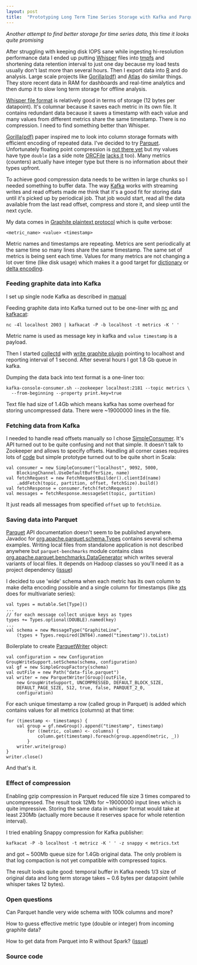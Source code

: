 ```yaml
---
layout: post
title:  "Prototyping Long Term Time Series Storage with Kafka and Parquet"
---
```


_Another attempt to find better storage for time series data, this time it looks quite promising_

After struggling with keeping disk IOPS sane while ingesting hi-resolution performance data I ended up putting [Whisper](http://graphite.readthedocs.org/en/latest/whisper.html) files into [tmpfs](https://en.wikipedia.org/wiki/Tmpfs) and shortening data retention interval to just one day because my load tests usually don't last more than several hours. Then I export data into [R](http://r-project.org/) and do analysis. Large scale projects like [Gorilla(pdf)](http://www.vldb.org/pvldb/vol8/p1816-teller.pdf) and [Atlas](http://techblog.netflix.com/2014/12/introducing-atlas-netflixs-primary.html) do similar things. They store recent data in RAM for dashboards and real-time analytics and then dump it to slow long term storage for offline analysis.

[Whisper file format](http://graphite.readthedocs.org/en/latest/whisper.html#database-format) is relatively good in terms of storage (12 bytes per datapoint). It's columnar because it saves each metric in its own file. It contains redundant data because it saves a timestamp with each value and many values from different metrics share the same timestamp. There is no compression. I need to find something better than Whisper.

 [Gorilla(pdf)](http://www.vldb.org/pvldb/vol8/p1816-teller.pdf) paper inspired me to look into column storage formats with efficient encoding of repeated data. I've decided to try [Parquet](https://parquet.apache.org/). Unfortunately floating point compression is [not there yet](https://github.com/Parquet/parquet-mr/issues/306) but my values have type `double` (as a side note [ORCFile](http://orc.apache.org/) [lacks it](https://issues.apache.org/jira/browse/ORC-15) too). Many metrics (counters) actually have integer type but there is no information about their types upfront.

To achieve good compression data needs to be written in large chunks so I needed something to buffer data. The way [Kafka](http://kafka.apache.org/) works with streaming writes and read offsets made me think that it's a good fit for storing data until it's picked up by periodical job. That job would start, read all the data available from the last read offset, compress and store it, and sleep until the next cycle.

My data comes in [Graphite plaintext protocol](http://graphite.readthedocs.org/en/latest/feeding-carbon.html#the-plaintext-protocol) which is quite verbose:

    <metric_name> <value> <timestamp>

Metric names and timestamps are repeating. Metrics are sent periodically at the same time so many lines share the same timestamp. The same set of metrics is being sent each time. Values for many metrics are not changing a lot over time (like disk usage) which makes it a good target for [dictionary](https://en.wikipedia.org/wiki/Dictionary_coder) or [delta encoding](https://en.wikipedia.org/wiki/Delta_encoding).

### Feeding graphite data into Kafka

I set up single node Kafka as described in [manual](http://kafka.apache.org/documentation.html#quickstart)

Feeding graphite data into Kafka turned out to be one-liner with [nc](http://netcat.sourceforge.net/) and [kafkacat](https://github.com/edenhill/kafkacat):

    nc -4l localhost 2003 | kafkacat -P -b localhost -t metrics -K ' '

Metric name is used as message key in kafka and `value timestamp` is a payload.

Then I started [collectd](https://collectd.org/) with [write graphite plugin](https://collectd.org/wiki/index.php/Plugin:Write_Graphite) pointing to localhost and reporting interval of 1 second. After several hours I got 1.8 Gb queue in kafka.

Dumping the data back into text format is a one-liner too:

    kafka-console-consumer.sh --zookeeper localhost:2181 --topic metrics \
      --from-beginning --property print.key=true

Text file had size of 1.4Gb which means kafka has some overhead for storing uncompressed data. There were ~19000000 lines in the file.

### Fetching data from Kafka

I needed to handle read offsets manually so I chose [SimpleConsumer](http://kafka.apache.org/documentation.html#simpleconsumerapi). It's API turned out to be quite confusing and not that simple. It doesn't talk to Zookeeper and allows to specify offsets. Handling all corner cases requires lots of [code](https://cwiki.apache.org/confluence/display/KAFKA/0.8.0+SimpleConsumer+Example) but simple prototype turned out to be quite short in Scala:

    val consumer = new SimpleConsumer("localhost", 9092, 5000,
        BlockingChannel.UseDefaultBufferSize, name)
    val fetchRequest = new FetchRequestBuilder().clientId(name)
        .addFetch(topic, partition, offset, fetchSize).build()
    val fetchResponse = consumer.fetch(fetchRequest)
    val messages = fetchResponse.messageSet(topic, partition)

It just reads all messages from specified `offset` up to `fetchSize`.

### Saving data into Parquet

[Parquet](https://parquet.apache.org/) API documentation doesn't seem to be published anywhere. Javadoc for [org.apache.parquet.schema.Types](https://github.com/apache/parquet-mr/blob/master/parquet-column/src/main/java/org/apache/parquet/schema/Types.java#L30) contains several schema examples. Writing local files from standalone application is not described anywhere but `parquet-benchmarks` module contains class [org.apache.parquet.benchmarks.DataGenerator](https://github.com/apache/parquet-mr/blob/master/parquet-benchmarks/src/main/java/org/apache/parquet/benchmarks/DataGenerator.java#L68) which writes several variants of local files. It depends on Hadoop classes so you'll need it as a project dependency ([issue](https://github.com/Parquet/parquet-mr/issues/305))

I decided to use 'wide' schema when each metric has its own column to make delta encoding possible and a single column for timestamps (like [xts](https://cran.r-project.org/web/packages/xts/index.html) does for multivariate series):

    val types = mutable.Set[Type]()
    ...
    // for each message collect unique keys as types
    types += Types.optional(DOUBLE).named(key)
    ...
    val schema = new MessageType("GraphiteLine",
        (types + Types.required(INT64).named("timestamp")).toList) 

Boilerplate to create [ParquetWriter](https://github.com/apache/parquet-mr/blob/master/parquet-hadoop/src/main/java/org/apache/parquet/hadoop/ParquetWriter.java) object:

    val configuration = new Configuration
    GroupWriteSupport.setSchema(schema, configuration)
    val gf = new SimpleGroupFactory(schema)
    val outFile = new Path("data-file.parquet")
    val writer = new ParquetWriter[Group](outFile, 
        new GroupWriteSupport, UNCOMPRESSED, DEFAULT_BLOCK_SIZE, 
        DEFAULT_PAGE_SIZE, 512, true, false, PARQUET_2_0, 
        configuration)

For each unique timestamp a row (called group in Parquet) is added which contains values for all metrics (columns) at that time:

    for (timestamp <- timestamps) {
        val group = gf.newGroup().append("timestamp", timestamp)
            for ((metric, column) <- columns) {
                column.get(timestamp).foreach(group.append(metric, _))
            }
        writer.write(group)
    }
    writer.close()

And that's it.

### Effect of compression

Enabling gzip compression in Parquet reduced file size 3 times compared to uncompressed. The result took 12Mb for ~19000000 input lines which is quite impressive. Storing the same data in whisper format would take at least 230Mb (actually more because it reserves space for whole retention interval).

I tried enabling Snappy compression for Kafka publisher:

    kafkacat -P -b localhost -t metricz -K ' ' -z snappy < metrics.txt

and got ~ 500Mb queue size for 1.4Gb original data. The only problem is that log compaction is not yet compatible with compressed topics.

The result looks quite good: temporal buffer in Kafka needs 1/3 size of original data  and long term storage takes ~ 0.6 bytes per datapoint (while whisper takes 12 bytes).

### Open questions

Can Parquet handle very wide schema with 100k columns and more?

How to guess effective metric type (double or integer) from incoming graphite data?

How to get data from Parquet into R without Spark? ([issue](https://github.com/Parquet/parquet-format/issues/72))

### Source code

